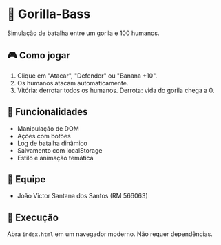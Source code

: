 # 🦍 Gorilla-Bass

Simulação de batalha entre um gorila e 100 humanos.

## 🎮 Como jogar

1. Clique em "Atacar", "Defender" ou "Banana +10".
2. Os humanos atacam automaticamente.
3. Vitória: derrotar todos os humanos. Derrota: vida do gorila chega a 0.

## 💾 Funcionalidades

- Manipulação de DOM
- Ações com botões
- Log de batalha dinâmico
- Salvamento com localStorage
- Estilo e animação temática

## 👥 Equipe

- João Victor Santana dos Santos (RM 566063)

## 📁 Execução

Abra `index.html` em um navegador moderno. Não requer dependências.
